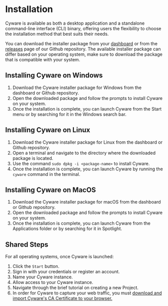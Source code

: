 # Installation

Cyware is available as both a desktop application and a standalone command-line interface (CLI) binary, offering users the flexibility to choose the installation method that best suits their needs.

You can download the installer package from your <a href="https://dashboard.cyware.khulnasoft.com" target="_blank">dashboard</a> or from the <a href="https://github.com/cyware/cyware/releases" target="_blank">releases</a> page of our Github repository. The available installer package can differ based on your operating system, make sure to download the package that is compatible with your system.

## Installing Cyware on Windows

1. Download the Cyware installer package for Windows from the dashboard or Github repository.
2. Open the downloaded package and follow the prompts to install Cyware on your system.
3. Once the installation is complete, you can launch Cyware from the Start menu or by searching for it in the Windows search bar.

## Installing Cyware on Linux

1. Download the Cyware installer package for Linux from the dashboard or Github repository.
2. Open a terminal and navigate to the directory where the downloaded package is located.
3. Use the command `sudo dpkg -i <package-name>` to install Cyware.
4. Once the installation is complete, you can launch Cyware by running the `cyware` command in the terminal.

## Installing Cyware on MacOS

1. Download the Cyware installer package for macOS from the dashboard or Github repository.
2. Open the downloaded package and follow the prompts to install Cyware on your system.
3. Once the installation is complete, you can launch Cyware from the Applications folder or by searching for it in Spotlight.

## Shared Steps

For all operating systems, once Cyware is launched:

1. Click the `Start` button.
2. Sign in with your credentials or register an account.
3. Name your Cyware instance.
4. Allow access to your Cyware instance.
5. Navigate through the brief tutorial on creating a new Project.
6. In order for Cyware to capture your web traffic, you must [download and import Cyware's CA Certificate to your browser.](/reference/configuration/import_ca_certificate.md)
